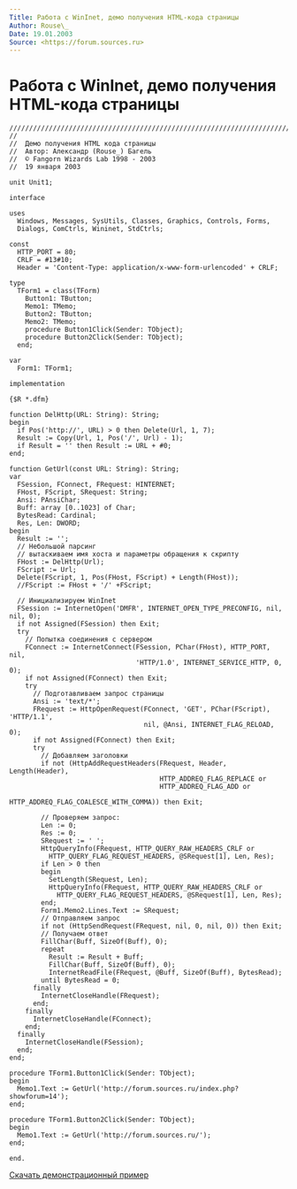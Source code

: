 ```yaml
---
Title: Работа с WinInet, демо получения HTML-кода страницы
Author: Rouse\_
Date: 19.01.2003
Source: <https://forum.sources.ru>
---
```



Работа с WinInet, демо получения HTML-кода страницы
===================================================

    ////////////////////////////////////////////////////////////////////////////////
    //
    //  Демо получения HTML кода страницы
    //  Автор: Александр (Rouse_) Багель
    //  © Fangorn Wizards Lab 1998 - 2003
    //  19 января 2003 
     
    unit Unit1;
     
    interface
     
    uses
      Windows, Messages, SysUtils, Classes, Graphics, Controls, Forms,
      Dialogs, ComCtrls, Wininet, StdCtrls;
     
    const
      HTTP_PORT = 80;
      CRLF = #13#10;
      Header = 'Content-Type: application/x-www-form-urlencoded' + CRLF;
     
    type
      TForm1 = class(TForm)
        Button1: TButton;
        Memo1: TMemo;
        Button2: TButton;
        Memo2: TMemo;
        procedure Button1Click(Sender: TObject);
        procedure Button2Click(Sender: TObject);
      end;
     
    var
      Form1: TForm1;
     
    implementation
     
    {$R *.dfm}
     
    function DelHttp(URL: String): String;
    begin
      if Pos('http://', URL) > 0 then Delete(Url, 1, 7);
      Result := Copy(Url, 1, Pos('/', Url) - 1);
      if Result = '' then Result := URL + #0;
    end;
     
    function GetUrl(const URL: String): String;
    var
      FSession, FConnect, FRequest: HINTERNET;
      FHost, FScript, SRequest: String;
      Ansi: PAnsiChar;
      Buff: array [0..1023] of Char;
      BytesRead: Cardinal;
      Res, Len: DWORD;
    begin
      Result := '';
      // Небольшой парсинг
      // вытаскиваем имя хоста и параметры обращения к скрипту
      FHost := DelHttp(Url);
      FScript := Url;
      Delete(FScript, 1, Pos(FHost, FScript) + Length(FHost));
      //FScript := FHost + '/' +FScript;
     
      // Инициализируем WinInet
      FSession := InternetOpen('DMFR', INTERNET_OPEN_TYPE_PRECONFIG, nil, nil, 0);
      if not Assigned(FSession) then Exit;
      try
        // Попытка соединения с сервером
        FConnect := InternetConnect(FSession, PChar(FHost), HTTP_PORT, nil,
                                    'HTTP/1.0', INTERNET_SERVICE_HTTP, 0, 0);
        if not Assigned(FConnect) then Exit;
        try
          // Подготавливаем запрос страницы
          Ansi := 'text/*';
          FRequest := HttpOpenRequest(FConnect, 'GET', PChar(FScript), 'HTTP/1.1',
                                      nil, @Ansi, INTERNET_FLAG_RELOAD, 0);
          if not Assigned(FConnect) then Exit;
          try
            // Добавляем заголовки
            if not (HttpAddRequestHeaders(FRequest, Header, Length(Header),
                                          HTTP_ADDREQ_FLAG_REPLACE or
                                          HTTP_ADDREQ_FLAG_ADD or
                                          HTTP_ADDREQ_FLAG_COALESCE_WITH_COMMA)) then Exit;
     
            // Проверяем запрос:
            Len := 0;
            Res := 0;
            SRequest := ' ';
            HttpQueryInfo(FRequest, HTTP_QUERY_RAW_HEADERS_CRLF or
              HTTP_QUERY_FLAG_REQUEST_HEADERS, @SRequest[1], Len, Res);
            if Len > 0 then
            begin
              SetLength(SRequest, Len);
              HttpQueryInfo(FRequest, HTTP_QUERY_RAW_HEADERS_CRLF or
                HTTP_QUERY_FLAG_REQUEST_HEADERS, @SRequest[1], Len, Res);
            end;
            Form1.Memo2.Lines.Text := SRequest;
            // Отправляем запрос
            if not (HttpSendRequest(FRequest, nil, 0, nil, 0)) then Exit;
            // Получаем ответ 
            FillChar(Buff, SizeOf(Buff), 0);
            repeat
              Result := Result + Buff;
              FillChar(Buff, SizeOf(Buff), 0);
              InternetReadFile(FRequest, @Buff, SizeOf(Buff), BytesRead);
            until BytesRead = 0; 
          finally
            InternetCloseHandle(FRequest);
          end;
        finally
          InternetCloseHandle(FConnect);
        end;
      finally
        InternetCloseHandle(FSession);
      end;
    end;
     
    procedure TForm1.Button1Click(Sender: TObject);
    begin
      Memo1.Text := GetUrl('http://forum.sources.ru/index.php?showforum=14');
    end;
     
    procedure TForm1.Button2Click(Sender: TObject);
    begin
      Memo1.Text := GetUrl('http://forum.sources.ru/');
    end;
     
    end.



[Скачать демонстрационный пример](loadhtml.zip)
